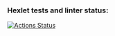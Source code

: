 ### Hexlet tests and linter status:
[![Actions Status](https://github.com/Dimatize-Kl/java-project-lvl1/workflows/hexlet-check/badge.svg)](https://github.com/Dimatize-Kl/java-project-lvl1/actions)